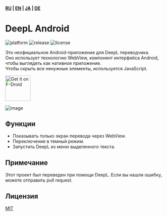 #### [RU](https://github.com/sakusaku3939/DeepLAndroid/blob/master/README_RU.md) | [EN](https://github.com/sakusaku3939/DeepLAndroid#readme) | [JA](https://github.com/sakusaku3939/DeepLAndroid/blob/master/README_JA.md) | [DE](https://github.com/sakusaku3939/DeepLAndroid/blob/master/README_DE.md)
# DeepL Android
![platform](https://img.shields.io/badge/platform-android-green) ![release](https://img.shields.io/github/v/release/sakusaku3939/DeepLAndroid.svg) ![license](https://img.shields.io/github/license/sakusaku3939/DeepLAndroid)  

Это неофициальное Android-приложение для DeepL переводчика.  
Оно использует технологию WebView, компонент интерфейса Android, чтобы выглядеть как нативное приложение.  
Чтобы скрыть все ненужные элементы, используется JavaScript.  

[<img src="https://fdroid.gitlab.io/artwork/badge/get-it-on.png"
    alt="Get it on F-Droid"
    height="80">](https://f-droid.org/packages/com.example.deeplviewer)

![image](https://user-images.githubusercontent.com/53967490/89320092-fe2fdf00-d6bb-11ea-97d6-84fd66f73395.png)

## Функции
- Показывать только экран перевода через WebView.
- Переключение в темный режим.
- Запустить DeepL из меню выделенного текста.

## Примечание
Этот проект был переведен при помощи DeepL. Если вы нашли ошибку, можете отправить pull request.

## Лицензия
[MIT](https://github.com/sakusaku3939/DeepLAndroid/blob/master/LICENSE)
